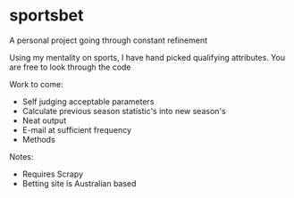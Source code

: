 # sportsbet
 
A personal project going through constant refinement

Using my mentality on sports, I have hand picked qualifying attributes. You are free to look through the code

Work to come:
 - Self judging acceptable parameters
 - Calculate previous season statistic's into new season's
 - Neat output
 - E-mail at sufficient frequency
 - Methods

Notes:
 - Requires Scrapy
 - Betting site is Australian based